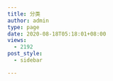 ```yaml
---
title: 分类
author: admin
type: page
date: 2020-08-18T05:18:01+08:00
views:
  - 2192
post_style:
  - sidebar

---
```

